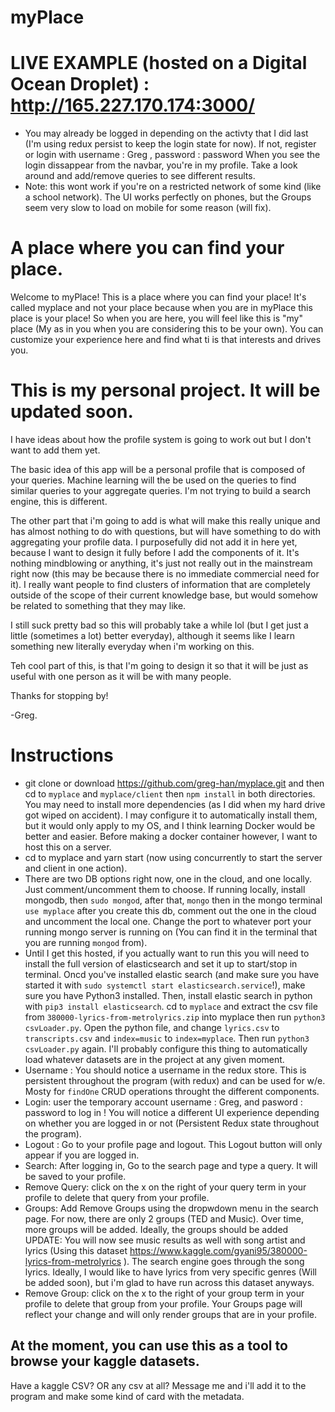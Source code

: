 # myPlace
# LIVE EXAMPLE (hosted on a Digital Ocean Droplet) : http://165.227.170.174:3000/
* You may already be logged in depending on the activty that I did last (I'm using redux persist to keep the login state for now). If not, register or login with username : Greg , password : password When you see the login dissappear from the navbar, you're in my profile. Take a look around and add/remove queries to see different results.
* Note: this wont work if you're on a restricted network of some kind (like a school network).
  The UI works perfectly on phones, but the Groups seem very slow to load on mobile for some reason (will fix).
# A place where you can find your place.
Welcome to myPlace! This is a place where you can find your place! 
It's called myplace and not your place because when you are in myPlace this place is your place! 
So when you are here, you will feel like this is "my" place (My as in you when you are considering this to be your own).
You can customize your experience here and find what ti is that interests and drives you.
 
# This is my personal project. It will be updated soon.
I have ideas about how the profile system is going to work out but I don't want to add them yet.

The basic idea of this app will be a personal profile that is composed of your queries.
Machine learning will the be used on the queries to find similar queries to your aggregate queries.
I'm not trying to build a search engine, this is different.


The other part that i'm going to add is what will make this really unique and has almost nothing to do with questions, but will have something to do with aggregating your profile data. I purposefully did not add it in here yet, because I want to design it fully before I add the components of it. It's nothing mindblowing or anything, it's just not really out in the mainstream right now (this may be because there is no immediate commercial need for it).
I really want people to find clusters of information that are completely outside of the scope of their current knowledge base, but would somehow be related to something that they may like.

I still suck pretty bad so this will probably take a while lol (but I get just a little (sometimes a lot) better everyday), although it seems like I learn something new literally everyday when i'm working on this.

Teh cool part of this, is that I'm going to design it so that it will be just as useful with one person as it will be with many people.

Thanks for stopping by!

-Greg.

# Instructions
* git clone or download https://github.com/greg-han/myplace.git and then  cd to `myplace` and `myplace/client` then `npm install` in both directories. You may need to install more dependencies (as I did when my hard drive got wiped on accident).
I may configure it to automatically install them, but it would only apply to my OS, and I think learning Docker would be better and easier. Before making a docker container however, I want to host this on a server.
* cd to myplace and yarn start (now using concurrently to start the server and client in one action).
* There are two DB options right now, one in the cloud, and one locally. Just comment/uncomment them to choose.
  If running locally, install mongodb, then `sudo mongod`, after that, `mongo` then in the mongo terminal `use myplace` after
  you create this db, comment out the one in the cloud and uncomment the local one. Change the port to whatever port your       running mongo server is running on (You can find it in the terminal that you are running `mongod` from).
* Until I get this hosted, if you actually want to run this you will need to install the full version of elasticsearch and set it up to start/stop in terminal. Oncd you've installed elastic search (and make sure you have started it with `sudo systemctl start elasticsearch.service`!), make sure you have Python3 installed. Then, install elastic search in python with `pip3 install elasticsearch`. 
  cd to `myplace` and extract the csv file from `380000-lyrics-from-metrolyrics.zip` into myplace then run `python3 csvLoader.py`. Open the python file, and change `lyrics.csv` to `transcripts.csv` and `index=music` to `index=myplace`.
  Then run `python3 csvLoader.py` again. I'll probably configure this thing to automatically load whatever datasets are in the project at any given moment.
* Username : You should notice a username in the redux store. This is persistent throughout the program (with redux) and can be used for     w/e. Mosty for `findOne` CRUD operations throught the different components.
* Login: user the temporary account username : Greg, and pasword : password to log in !
  You will notice a different UI experience depending on whether you are logged in or not (Persistent Redux state throughout the program).
* Logout : Go to your profile page and logout. This Logout button will only appear if you are logged in.
* Search: After logging in, Go to the search page and type a query. It will be saved to your profile.
* Remove Query: click on the x on the right of your query term in your profile to delete that query from your profile.
* Groups: Add Remove Groups using the dropwdown menu in the search page. For now, there are only 2 groups (TED and Music).
   Over time, more groups will be added. Ideally, the groups should be added 
UPDATE: You will now see music results as well with song artist and lyrics (Using this dataset https://www.kaggle.com/gyani95/380000-lyrics-from-metrolyrics ). The search engine goes through the song lyrics.
Ideally, I would like to have lyrics from very specific genres (Will be added soon), but i'm glad to have run across this dataset anyways.
* Remove Group: click on the x to the right of your group term in your profile to delete that group from your profile. Your Groups page will reflect your change and will only render groups that are in your profile.

## At the moment, you can use this as a tool to browse your kaggle datasets.
Have a kaggle CSV? OR any csv at all? Message me and i'll add it to the program and make some kind of card with the metadata.
